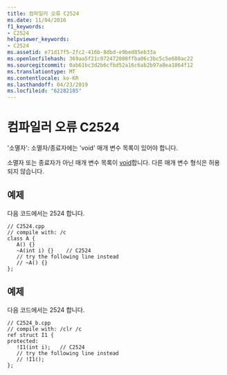 ```yaml
---
title: 컴파일러 오류 C2524
ms.date: 11/04/2016
f1_keywords:
- C2524
helpviewer_keywords:
- C2524
ms.assetid: e71d17f5-2fc2-416b-8dbd-e9bed85eb33a
ms.openlocfilehash: 369aa5f21c072472808ffba06c3bc5c5e608ac22
ms.sourcegitcommit: 0ab61bc3d2b6cfbd52a16c6ab2b97a8ea1864f12
ms.translationtype: MT
ms.contentlocale: ko-KR
ms.lasthandoff: 04/23/2019
ms.locfileid: "62282185"
---
```

# <a name="compiler-error-c2524"></a>컴파일러 오류 C2524

'소멸자': 소멸자/종료자에는 'void' 매개 변수 목록이 있어야 합니다.

소멸자 또는 종료자가 아닌 매개 변수 목록이 [void](../../cpp/void-cpp.md)합니다. 다른 매개 변수 형식은 허용 되지 않습니다.

## <a name="example"></a>예제

다음 코드에서는 2524 합니다.

```
// C2524.cpp
// compile with: /c
class A {
   A() {}
   ~A(int i) {}    // C2524
   // try the following line instead
   // ~A() {}
};
```

## <a name="example"></a>예제

다음 코드에서는 2524 합니다.

```
// C2524_b.cpp
// compile with: /clr /c
ref struct I1 {
protected:
   !I1(int i);   // C2524
   // try the following line instead
   // !I1();
};
```